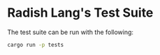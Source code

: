 # Radish Lang's Test Suite

The test suite can be run with the following:
```bash
cargo run -p tests
```
